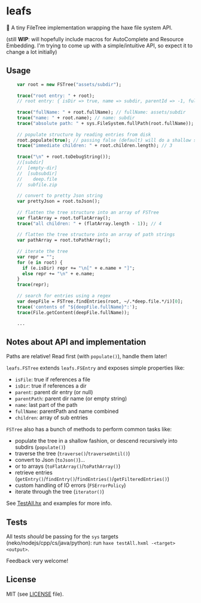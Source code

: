 # leafs

:herb: A tiny FileTree implementation wrapping the haxe file system API.

(still **WIP**: will hopefully include macros for AutoComplete and Resource Embedding. I'm trying to come up with a simple/intuitive API, so expect it to change a lot initially)


## Usage

```haxe
    var root = new FSTree("assets/subdir"); 
    
    trace("root entry: " + root);
    // root entry: { isDir => true, name => subdir, parentId => -1, fullName => assets/subdir, isFile => false, parentPath => assets, children => [] }
    
    trace("fullName: " + root.fullName); // fullName: assets/subdir
    trace("name: " + root.name); // name: subdir
    trace("absolute path: " + sys.FileSystem.fullPath(root.fullName)); // absolute path: d:\Dev\Haxe\leafs_git\assets\subdir
    
    // populate structure by reading entries from disk
    root.populate(true); // passing false (default) will do a shallow scan instead of a deep one
    trace("immediate children: " + root.children.length); // 3
    
    trace("\n" + root.toDebugString());
    //[subdir]
    //  [empty-dir]
    //  [subsubdir]
    //    deep.file
    //  subfile.zip
    
    // convert to pretty Json string
    var prettyJson = root.toJson();
    
    // flatten the tree structure into an array of FSTree
    var flatArray = root.toFlatArray();
    trace("all children: " + (flatArray.length - 1)); // 4
    
    // flatten the tree structure into an array of path strings
    var pathArray = root.toPathArray();
    
    // iterate the tree
    var repr = "";
    for (e in root) {
      if (e.isDir) repr += "\n[" + e.name + "]";
      else repr += "\n" + e.name;
    }
    trace(repr);
    
    // search for entries using a regex
    var deepFile = FSTree.findEntries(root, ~/.*deep.file.*/i)[0];
    trace('contents of "${deepFile.fullName}":');
    trace(File.getContent(deepFile.fullName));

    ...
```

## Notes about API and implementation
Paths are relative!
Read first (with `populate()`), handle them later!

`leafs.FSTree` extends `leafs.FSEntry` and exposes simple properties like:
 - `isFile`: true if references a file
 - `isDir`: true if references a dir
 - `parent`: parent dir entry (or null)
 - `parentPath`: parent dir name (or empty string)
 - `name`: last part of the path
 - `fullName`: parentPath and name combined
 - `children`: array of sub entries

`FSTree` also has a bunch of methods to perform common tasks like:
 - populate the tree in a shallow fashion, or descend recursively into subdirs (`populate()`)
 - traverse the tree (`traverse()`/`traverseUntil()`)
 - convert to Json (`toJson()`)...
 - or to arrays (`toFlatArray()`/`toPathArray()`)
 - retrieve entries (`getEntry()`/`findEntry()`/`findEntries()`/`getFilteredEntries()`)
 - custom handling of IO errors (`FSErrorPolicy`)
 - iterate through the tree (`iterator()`)

See [TestAll.hx](test/TestAll.hx) and examples for more info. 

## Tests
All tests _should_ be passing for the `sys` targets (neko/nodejs/cpp/cs/java/python): run `haxe testAll.hxml -<target> <output>`.

Feedback very welcome!

## License
MIT (see [LICENSE](LICENSE) file).